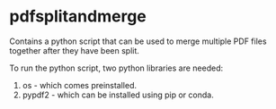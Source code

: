 # pdfsplitandmerge
Contains a python script that can be used to merge multiple PDF files together after they have been split.

To run the python script, two python libraries are needed:
  1) os - which comes preinstalled.
  2) pypdf2 - which can be installed using pip or conda.
